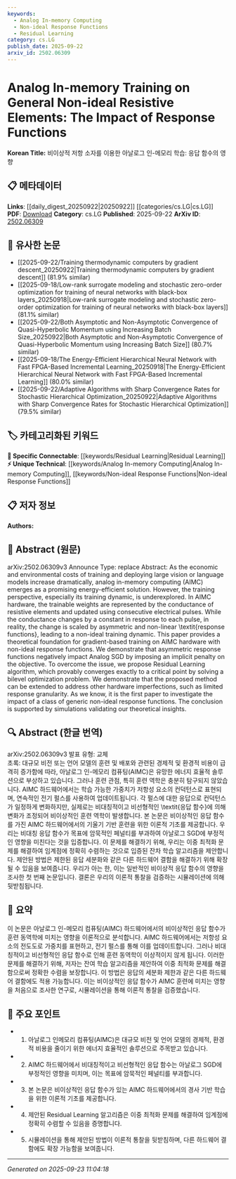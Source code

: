 ```yaml
---
keywords:
  - Analog In-memory Computing
  - Non-ideal Response Functions
  - Residual Learning
category: cs.LG
publish_date: 2025-09-22
arxiv_id: 2502.06309
---
```


<!-- KEYWORD_LINKING_METADATA:
{
  "processed_timestamp": "2025-09-23T11:04:18.572800",
  "vocabulary_version": "1.0",
  "selected_keywords": [
    "Analog In-memory Computing",
    "Non-ideal Response Functions",
    "Residual Learning"
  ],
  "rejected_keywords": [],
  "similarity_scores": {
    "Analog In-memory Computing": 0.78,
    "Non-ideal Response Functions": 0.72,
    "Residual Learning": 0.8
  },
  "extraction_method": "AI_prompt_based",
  "budget_applied": true,
  "candidates_json": {
    "candidates": [
      {
        "surface": "Analog In-memory Computing",
        "canonical": "Analog In-memory Computing",
        "aliases": [
          "AIMC"
        ],
        "category": "unique_technical",
        "rationale": "Analog In-memory Computing is central to the paper's focus on energy-efficient solutions and training dynamics, offering a novel perspective on hardware-based learning.",
        "novelty_score": 0.85,
        "connectivity_score": 0.65,
        "specificity_score": 0.88,
        "link_intent_score": 0.78
      },
      {
        "surface": "Non-ideal Response Functions",
        "canonical": "Non-ideal Response Functions",
        "aliases": [
          "asymmetric response functions"
        ],
        "category": "unique_technical",
        "rationale": "The paper's investigation of non-ideal response functions is crucial for understanding the limitations and potential of AIMC hardware.",
        "novelty_score": 0.75,
        "connectivity_score": 0.6,
        "specificity_score": 0.85,
        "link_intent_score": 0.72
      },
      {
        "surface": "Residual Learning Algorithm",
        "canonical": "Residual Learning",
        "aliases": [
          "Residual Learning Algorithm"
        ],
        "category": "specific_connectable",
        "rationale": "Residual Learning is proposed as a solution to overcome the challenges posed by non-ideal response functions, linking to broader machine learning optimization techniques.",
        "novelty_score": 0.7,
        "connectivity_score": 0.75,
        "specificity_score": 0.8,
        "link_intent_score": 0.8
      }
    ],
    "ban_list_suggestions": [
      "training dynamic",
      "objective",
      "simulations"
    ]
  },
  "decisions": [
    {
      "candidate_surface": "Analog In-memory Computing",
      "resolved_canonical": "Analog In-memory Computing",
      "decision": "linked",
      "scores": {
        "novelty": 0.85,
        "connectivity": 0.65,
        "specificity": 0.88,
        "link_intent": 0.78
      }
    },
    {
      "candidate_surface": "Non-ideal Response Functions",
      "resolved_canonical": "Non-ideal Response Functions",
      "decision": "linked",
      "scores": {
        "novelty": 0.75,
        "connectivity": 0.6,
        "specificity": 0.85,
        "link_intent": 0.72
      }
    },
    {
      "candidate_surface": "Residual Learning Algorithm",
      "resolved_canonical": "Residual Learning",
      "decision": "linked",
      "scores": {
        "novelty": 0.7,
        "connectivity": 0.75,
        "specificity": 0.8,
        "link_intent": 0.8
      }
    }
  ]
}
-->

# Analog In-memory Training on General Non-ideal Resistive Elements: The Impact of Response Functions

**Korean Title:** 비이상적 저항 소자를 이용한 아날로그 인-메모리 학습: 응답 함수의 영향

## 📋 메타데이터

**Links**: [[daily_digest_20250922|20250922]] [[categories/cs.LG|cs.LG]]
**PDF**: [Download](https://arxiv.org/pdf/2502.06309.pdf)
**Category**: cs.LG
**Published**: 2025-09-22
**ArXiv ID**: [2502.06309](https://arxiv.org/abs/2502.06309)

## 🔗 유사한 논문
- [[2025-09-22/Training thermodynamic computers by gradient descent_20250922|Training thermodynamic computers by gradient descent]] (81.9% similar)
- [[2025-09-18/Low-rank surrogate modeling and stochastic zero-order optimization for training of neural networks with black-box layers_20250918|Low-rank surrogate modeling and stochastic zero-order optimization for training of neural networks with black-box layers]] (81.1% similar)
- [[2025-09-22/Both Asymptotic and Non-Asymptotic Convergence of Quasi-Hyperbolic Momentum using Increasing Batch Size_20250922|Both Asymptotic and Non-Asymptotic Convergence of Quasi-Hyperbolic Momentum using Increasing Batch Size]] (80.7% similar)
- [[2025-09-18/The Energy-Efficient Hierarchical Neural Network with Fast FPGA-Based Incremental Learning_20250918|The Energy-Efficient Hierarchical Neural Network with Fast FPGA-Based Incremental Learning]] (80.0% similar)
- [[2025-09-22/Adaptive Algorithms with Sharp Convergence Rates for Stochastic Hierarchical Optimization_20250922|Adaptive Algorithms with Sharp Convergence Rates for Stochastic Hierarchical Optimization]] (79.5% similar)

## 🏷️ 카테고리화된 키워드
**🔗 Specific Connectable**: [[keywords/Residual Learning|Residual Learning]]
**⚡ Unique Technical**: [[keywords/Analog In-memory Computing|Analog In-memory Computing]], [[keywords/Non-ideal Response Functions|Non-ideal Response Functions]]

## 📋 저자 정보

**Authors:** 

## 📄 Abstract (원문)

arXiv:2502.06309v3 Announce Type: replace 
Abstract: As the economic and environmental costs of training and deploying large vision or language models increase dramatically, analog in-memory computing (AIMC) emerges as a promising energy-efficient solution. However, the training perspective, especially its training dynamic, is underexplored. In AIMC hardware, the trainable weights are represented by the conductance of resistive elements and updated using consecutive electrical pulses. While the conductance changes by a constant in response to each pulse, in reality, the change is scaled by asymmetric and non-linear \textit{response functions}, leading to a non-ideal training dynamic. This paper provides a theoretical foundation for gradient-based training on AIMC hardware with non-ideal response functions. We demonstrate that asymmetric response functions negatively impact Analog SGD by imposing an implicit penalty on the objective. To overcome the issue, we propose Residual Learning algorithm, which provably converges exactly to a critical point by solving a bilevel optimization problem. We demonstrate that the proposed method can be extended to address other hardware imperfections, such as limited response granularity. As we know, it is the first paper to investigate the impact of a class of generic non-ideal response functions. The conclusion is supported by simulations validating our theoretical insights.

## 🔍 Abstract (한글 번역)

arXiv:2502.06309v3 발표 유형: 교체  
초록: 대규모 비전 또는 언어 모델의 훈련 및 배포와 관련된 경제적 및 환경적 비용이 급격히 증가함에 따라, 아날로그 인-메모리 컴퓨팅(AIMC)은 유망한 에너지 효율적 솔루션으로 부상하고 있습니다. 그러나 훈련 관점, 특히 훈련 역학은 충분히 탐구되지 않았습니다. AIMC 하드웨어에서는 학습 가능한 가중치가 저항성 요소의 컨덕턴스로 표현되며, 연속적인 전기 펄스를 사용하여 업데이트됩니다. 각 펄스에 대한 응답으로 컨덕턴스가 일정하게 변화하지만, 실제로는 비대칭적이고 비선형적인 \textit{응답 함수}에 의해 변화가 조정되어 비이상적인 훈련 역학이 발생합니다. 본 논문은 비이상적인 응답 함수를 가진 AIMC 하드웨어에서의 기울기 기반 훈련을 위한 이론적 기초를 제공합니다. 우리는 비대칭 응답 함수가 목표에 암묵적인 페널티를 부과하여 아날로그 SGD에 부정적인 영향을 미친다는 것을 입증합니다. 이 문제를 해결하기 위해, 우리는 이중 최적화 문제를 해결하여 임계점에 정확히 수렴하는 것으로 입증된 잔차 학습 알고리즘을 제안합니다. 제안된 방법은 제한된 응답 세분화와 같은 다른 하드웨어 결함을 해결하기 위해 확장될 수 있음을 보여줍니다. 우리가 아는 한, 이는 일반적인 비이상적 응답 함수의 영향을 조사한 첫 번째 논문입니다. 결론은 우리의 이론적 통찰을 검증하는 시뮬레이션에 의해 뒷받침됩니다.

## 📝 요약

이 논문은 아날로그 인-메모리 컴퓨팅(AIMC) 하드웨어에서의 비이상적인 응답 함수가 훈련 동역학에 미치는 영향을 이론적으로 분석합니다. AIMC 하드웨어에서는 저항성 요소의 전도도로 가중치를 표현하고, 전기 펄스를 통해 이를 업데이트합니다. 그러나 비대칭적이고 비선형적인 응답 함수로 인해 훈련 동역학이 이상적이지 않게 됩니다. 이러한 문제를 해결하기 위해, 저자는 잔여 학습 알고리즘을 제안하여 이중 최적화 문제를 해결함으로써 정확한 수렴을 보장합니다. 이 방법은 응답의 세분화 제한과 같은 다른 하드웨어 결함에도 적용 가능합니다. 이는 비이상적인 응답 함수가 AIMC 훈련에 미치는 영향을 처음으로 조사한 연구로, 시뮬레이션을 통해 이론적 통찰을 검증했습니다.

## 🎯 주요 포인트

- 1. 아날로그 인메모리 컴퓨팅(AIMC)은 대규모 비전 및 언어 모델의 경제적, 환경적 비용을 줄이기 위한 에너지 효율적인 솔루션으로 주목받고 있습니다.
- 2. AIMC 하드웨어에서 비대칭적이고 비선형적인 응답 함수는 아날로그 SGD에 부정적인 영향을 미치며, 이는 목표에 암묵적인 페널티를 부과합니다.
- 3. 본 논문은 비이상적인 응답 함수가 있는 AIMC 하드웨어에서의 경사 기반 학습을 위한 이론적 기초를 제공합니다.
- 4. 제안된 Residual Learning 알고리즘은 이중 최적화 문제를 해결하여 임계점에 정확히 수렴할 수 있음을 증명합니다.
- 5. 시뮬레이션을 통해 제안된 방법이 이론적 통찰을 뒷받침하며, 다른 하드웨어 결함에도 확장 가능함을 보여줍니다.


---

*Generated on 2025-09-23 11:04:18*